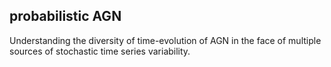 probabilistic AGN
--
Understanding the diversity of time-evolution of AGN in the face of multiple sources of stochastic time series variability.
